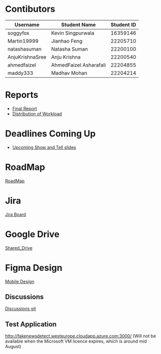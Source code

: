 # Contibutors

| Username       | Student Name         | Student ID   |
|----------------|----------------------|--------------|
| soggyfox       | Kevin Singpurwala    | 16359146     |
| Martin19999    | Jianhao Feng         | 22205710     |
| natashasuman   | Natasha Suman        | 22200100     |
| AnjuKrishnaSree| Anju Krishna         | 22200540     |
| ahmedfaizel    | AhmedFaizel Asharafali| 22204855    |
| maddy333       | Madhav Mohan         | 22204214     |


# Reports
- [Final Report](https://www.overleaf.com/7973838462fjvsvrkngspg)
- [Distribution of Workload](https://www.overleaf.com/2826553731ndhqtmcxrssq)

# Deadlines Coming Up
- [Upcoming Show and Tell slides ](https://www.canva.com/design/DAFpe83n64Y/WA4eA0p-yoj8i-FxlDgMEg/edit?utm_content=DAFpe83n64Y&utm_campaign=designshare&utm_medium=link2&utm_source=sharebutton)

# RoadMap 
[RoadMap](https://supersaiyansucd.atlassian.net/jira/software/projects/SUP/boards/1/roadmap)

# Jira
[Jira Board](https://supersaiyansucd.atlassian.net/jira/software/projects/SUP/boards/1)

# Google Drive
[Shared_Drive](https://drive.google.com/drive/folders/17bg7uAdMMLsveVkH3WGmuNHNnx56T3ih?usp=sharing)

# Figma Design
[Mobile Design
](https://www.figma.com/file/hwavL1YKf8Y5uNZMTNIceo/Note-taking-Mobile-iOS-App-(Community)?type=design&node-id=1%3A230&t=vra8XibZhSOefqtL-1)

## Discussions
[Discussions git](https://github.com/soggyfox/WIP_Temp/discussions )

## Test Application
http://fakenewsdetect.westeurope.cloudapp.azure.com:3000/
(Will not be available when the Microsoft VM licence expires, which is around mid August)
